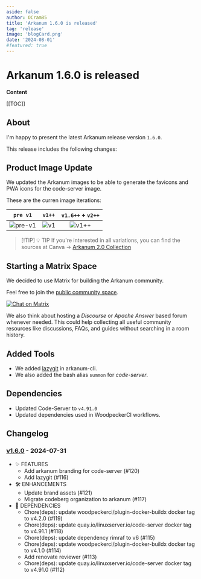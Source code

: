 ```yaml
---
aside: false
author: OCram85
title: 'Arkanum 1.6.0 is released'
tag: 'release'
image: 'blogCard.png'
date: '2024-08-01'
#featured: true
---
```


<!-- markdownlint-disable MD025 MD033 MD036 -->

# Arkanum 1.6.0 is released

<BlogHeaderImage Source='/blogCard.png' />

**Content**

[[TOC]]

## About

I'm happy to present the latest Arkanum release version `1.6.0`.

This release includes the following changes:

## Product Image Update

We updated the Arkanum images to be able to generate the favicons and PWA icons for the code-server image.

These are the curren image iterations:

|                                          `pre v1`                                           |                                        `v1++`                                         |      `v1.6++` + `v2++`     |
| :-----------------------------------------------------------------------------------------: | :-----------------------------------------------------------------------------------: | :----------------: |
| ![pre-v1](https://gitea.ocram85.com/arkanum/arkanum/raw/branch/master/assets/logo-pre1.png) | ![v1](https://gitea.ocram85.com/arkanum/arkanum/raw/branch/master/assets/logo-v1.png) | ![v1++](/logo.png) |

> [!TIP] 💡 TIP
> If you're interested in all variations, you can find the sources at
> Canva -> [Arkanum 2.0 Collection](https://www.canva.com/design/DAGMBuM5uTk/mIyXxRbPwS6ZiT7I-MVepQ/view?utm_content=DAGMBuM5uTk&utm_campaign=designshare&utm_medium=link&utm_source=editor)

## Starting a Matrix Space

We decided to use Matrix for building the Arkanum community.

Feel free to join the [public community space](https://matrix.to/#/#arkanum:matrix.org).

[![Chat on Matrix](https://matrix.to/img/matrix-badge.svg)](https://matrix.to/#/#arkanum:matrix.org)

We also think about hosting a _Discourse_ or _Apache Answer_ based forum whenever needed. This could help collecting
all useful community resources like discussions, FAQs, and guides without searching in a room history.

## Added Tools <Badge type="tip" text="v1.6.0++" />

- We added [lazygit](https://github.com/jesseduffield/lazygit) in arkanum-cli.
- We also added the bash alias `summon` for _code-server_.

## Dependencies

- Updated Code-Server to `v4.91.0`
- Updated dependencies used in WoodpeckerCI workflows.

## Changelog

### [v1.6.0](https://gitea.ocram85.com/arkanum/arkanum/releases/tag/v1.6.0) - 2024-07-31

* ✨ FEATURES
  * Add arkanum branding for code-server (#120)
  * Add lazygit (#116)
* 🛠️ ENHANCEMENTS
  * Update brand assets (#121)
  * Migrate codeberg organization to arkanum (#117)
* 🤖 DEPENDENCIES
  * Chore(deps): update woodpeckerci/plugin-docker-buildx docker tag to v4.2.0 (#119)
  * Chore(deps): update quay.io/linuxserver.io/code-server docker tag to v4.91.1 (#118)
  * Chore(deps): update dependency rimraf to v6 (#115)
  * Chore(deps): update woodpeckerci/plugin-docker-buildx docker tag to v4.1.0 (#114)
  * Add renovate reviewer (#113)
  * Chore(deps): update quay.io/linuxserver.io/code-server docker tag to v4.91.0 (#112)
